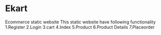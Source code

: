 # Ekart
Ecommerce static website
This static website have following functionality
1.Register
2.Login
3.cart
4.Index
5.Product
6.Product Details
7.Placeorder 
